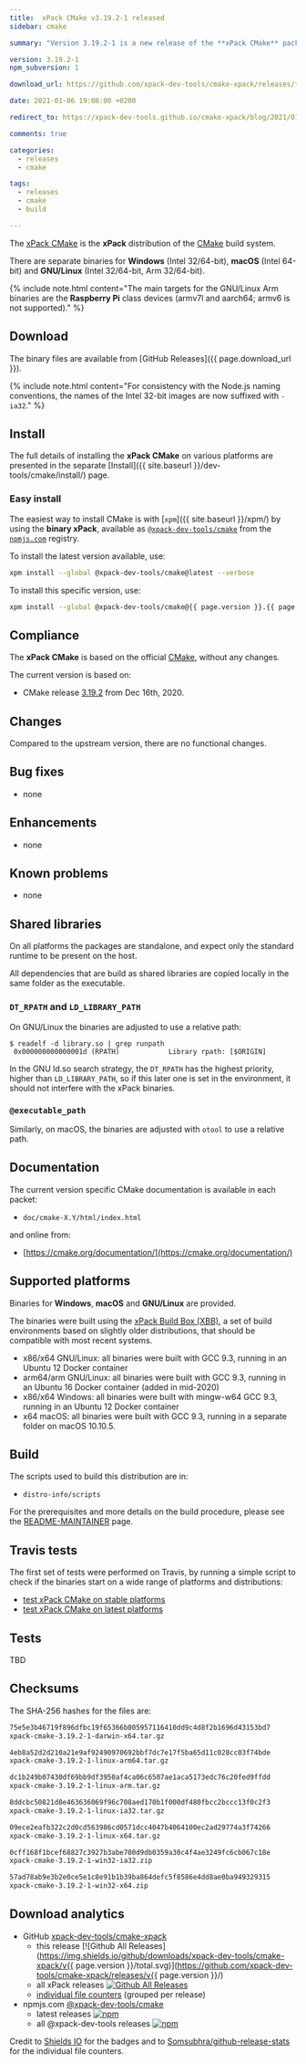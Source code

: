 ```yaml
---
title:  xPack CMake v3.19.2-1 released
sidebar: cmake

summary: "Version 3.19.2-1 is a new release of the **xPack CMake** package, following the CMake release."

version: 3.19.2-1
npm_subversion: 1

download_url: https://github.com/xpack-dev-tools/cmake-xpack/releases/tag/v3.19.2-1/

date: 2021-01-06 19:08:00 +0200

redirect_to: https://xpack-dev-tools.github.io/cmake-xpack/blog/2021/01/06/cmake-v3-19-2-1-released/

comments: true

categories:
  - releases
  - cmake

tags:
  - releases
  - cmake
  - build

---
```


The [xPack CMake](https://xpack.github.io/dev-tools/cmake/)
is the **xPack** distribution of the
[CMake](https://cmake.org) build system.

There are separate binaries for **Windows** (Intel 32/64-bit),
**macOS** (Intel 64-bit) and **GNU/Linux** (Intel 32/64-bit, Arm 32/64-bit).

{% include note.html content="The main targets for the GNU/Linux Arm
binaries are the **Raspberry Pi** class devices (armv7l and aarch64;
armv6 is not supported)." %}

## Download

The binary files are available from [GitHub Releases]({{ page.download_url }}).

{% include note.html content="For consistency with the Node.js naming conventions, the names of the Intel 32-bit images are now suffixed with `-ia32`." %}

## Install

The full details of installing the **xPack CMake** on various platforms
are presented in the separate [Install]({{ site.baseurl }}/dev-tools/cmake/install/) page.

### Easy install

The easiest way to install CMake is with
[`xpm`]({{ site.baseurl }}/xpm/)
by using the **binary xPack**, available as
[`@xpack-dev-tools/cmake`](https://www.npmjs.com/package/@xpack-dev-tools/cmake)
from the [`npmjs.com`](https://www.npmjs.com) registry.

To install the latest version available, use:

```sh
xpm install --global @xpack-dev-tools/cmake@latest --verbose
```

To install this specific version, use:

```sh
xpm install --global @xpack-dev-tools/cmake@{{ page.version }}.{{ page.npm_subversion }}
```

## Compliance

The **xPack CMake** is based on the official
[CMake](https://cmake.org),
without any changes.

The current version is based on:

- CMake release
[3.19.2](https://github.com/Kitware/CMake/releases/tag/v3.19.2/)
from Dec 16th, 2020.

## Changes

Compared to the upstream version, there are no functional changes.

## Bug fixes

- none

## Enhancements

- none

## Known problems

- none

## Shared libraries

On all platforms the packages are standalone, and expect only the standard
runtime to be present on the host.

All dependencies that are build as shared libraries are copied locally in the
same folder as the executable.

### `DT_RPATH` and `LD_LIBRARY_PATH`

On GNU/Linux the binaries are adjusted to use a relative path:

```console
$ readelf -d library.so | grep runpath
 0x000000000000001d (RPATH)            Library rpath: [$ORIGIN]
```

In the GNU ld.so search strategy, the `DT_RPATH` has
the highest priority, higher than `LD_LIBRARY_PATH`, so if this later one
is set in the environment, it should not interfere with the xPack binaries.

### `@executable_path`

Similarly, on macOS, the binaries are adjusted with `otool` to use a
relative path.

## Documentation

The current version specific CMake documentation is available in each packet:

- `doc/cmake-X.Y/html/index.html`

and online from:

- [https://cmake.org/documentation/](https://cmake.org/documentation/)

## Supported platforms

Binaries for **Windows**, **macOS** and **GNU/Linux** are provided.

The binaries were built using the
[xPack Build Box (XBB)](https://github.com/xpack/xpack-build-box), a set
of build environments based on slightly older distributions, that should be
compatible with most recent systems.

- x86/x64 GNU/Linux: all binaries were built with GCC 9.3, running in an
  Ubuntu 12 Docker container
- arm64/arm GNU/Linux: all binaries were built with GCC 9.3, running in an
  Ubuntu 16 Docker container (added in mid-2020)
- x86/x64 Windows: all binaries were built with mingw-w64 GCC 9.3, running in an
  Ubuntu 12 Docker container
- x64 macOS: all binaries were built with GCC 9.3, running in a separate
  folder on macOS 10.10.5.

## Build

The scripts used to build this distribution are in:

- `distro-info/scripts`

For the prerequisites and more details on the build procedure, please see the
[README-MAINTAINER](https://github.com/xpack-dev-tools/cmake-xpack/blob/xpack/README-MAINTAINER.md) page.

## Travis tests

The first set of tests were performed on Travis, by running
a simple script to check if the binaries start on a wide range of
platforms and distributions:

- [test xPack CMake on stable platforms](https://travis-ci.org/github/xpack-dev-tools/cmake-xpack/builds/753267034)
- [test xPack CMake on latest platforms](https://travis-ci.org/github/xpack-dev-tools/cmake-xpack/builds/753269372)

## Tests

TBD

## Checksums

The SHA-256 hashes for the files are:

```txt
75e5e3b46719f896dfbc19f65366b005957116410dd9c4d8f2b1696d43153bd7
xpack-cmake-3.19.2-1-darwin-x64.tar.gz

4eb8a52d2d210a21e9af92490970692bbf7dc7e17f5ba65d11c028cc03f74bde
xpack-cmake-3.19.2-1-linux-arm64.tar.gz

dc1b249b07430df69bb9df3950af4ca06c6507ae1aca5173edc76c20fed9ffdd
xpack-cmake-3.19.2-1-linux-arm.tar.gz

8ddcbc50821d8e463636069f96c708aed170b1f000df480fbcc2bccc13f0c2f3
xpack-cmake-3.19.2-1-linux-ia32.tar.gz

09ece2eafb322c2d0cd563986cd0571dcc4047b4064100ec2ad29774a3f74266
xpack-cmake-3.19.2-1-linux-x64.tar.gz

0cff168f1bcef68827c3927b3abe700d9db0359a30c4f4ae3249fc6cb067c18e
xpack-cmake-3.19.2-1-win32-ia32.zip

57ad78ab9e3b2e0ce5e1c8e91b1b39ba864defc5f8586e4dd8ae0ba949329315
xpack-cmake-3.19.2-1-win32-x64.zip
```

## Download analytics

- GitHub [xpack-dev-tools/cmake-xpack](https://github.com/xpack-dev-tools/cmake-xpack/)
  - this release [![Github All Releases](https://img.shields.io/github/downloads/xpack-dev-tools/cmake-xpack/v{{ page.version }}/total.svg)](https://github.com/xpack-dev-tools/cmake-xpack/releases/v{{ page.version }}/)
  - all xPack releases [![Github All Releases](https://img.shields.io/github/downloads/xpack-dev-tools/cmake-xpack/total.svg)](https://github.com/xpack-dev-tools/cmake-xpack/releases/)
  - [individual file counters](https://somsubhra.github.io/github-release-stats/?username=xpack-dev-tools&repository=cmake-xpack) (grouped per release)
- npmjs.com [@xpack-dev-tools/cmake](https://www.npmjs.com/package/@xpack-dev-tools/cmake)
  - latest releases [![npm](https://img.shields.io/npm/dw/@xpack-dev-tools/cmake.svg)](https://www.npmjs.com/package/@xpack-dev-tools/cmake/)
  - all @xpack-dev-tools releases [![npm](https://img.shields.io/npm/dt/@xpack-dev-tools/cmake.svg)](https://www.npmjs.com/package/@xpack-dev-tools/cmake/)

Credit to [Shields IO](https://shields.io) for the badges and to
[Somsubhra/github-release-stats](https://github.com/Somsubhra/github-release-stats)
for the individual file counters.
